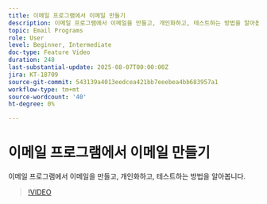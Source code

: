 ```yaml
---
title: 이메일 프로그램에서 이메일 만들기
description: 이메일 프로그램에서 이메일을 만들고, 개인화하고, 테스트하는 방법을 알아봅니다.
topic: Email Programs
role: User
level: Beginner, Intermediate
doc-type: Feature Video
duration: 248
last-substantial-update: 2025-08-07T00:00:00Z
jira: KT-18709
source-git-commit: 543139a4013eedcea421bb7eeebea4bb683957a1
workflow-type: tm+mt
source-wordcount: '40'
ht-degree: 0%

---
```



# 이메일 프로그램에서 이메일 만들기

이메일 프로그램에서 이메일을 만들고, 개인화하고, 테스트하는 방법을 알아봅니다.

>[!VIDEO](https://video.tv.adobe.com/v/3470630/?learn=on&enablevpops)
